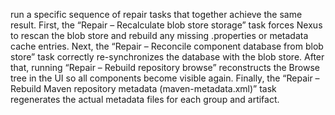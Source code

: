 run a specific sequence of repair tasks that together achieve the same result. First, the “Repair – Recalculate blob store storage” task forces Nexus to rescan the blob store and rebuild any missing .properties or metadata cache entries. Next, the “Repair – Reconcile component database from blob store” task correctly re-synchronizes the database with the blob store. After that, running “Repair – Rebuild repository browse” reconstructs the Browse tree in the UI so all components become visible again. Finally, the “Repair – Rebuild Maven repository metadata (maven-metadata.xml)” task regenerates the actual metadata files for each group and artifact.
